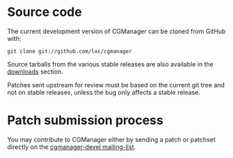 # Source code
The current development version of CGManager can be cloned from GitHub with:

    git clone git://github.com/lxc/cgmanager

Source tarballs from the various stable releases are also available in
the [downloads](/cgmanager/downloads/) section.

Patches sent upstream for review must be based on the current git tree
and not on stable releases, unless the bug only affects a stable release.

# Patch submission process
You may contribute to CGManager either by sending a patch or patchset directly
on the [cgmanager-devel mailing-list](https://lists.linuxcontainers.org/listinfo/cgmanager-devel).
